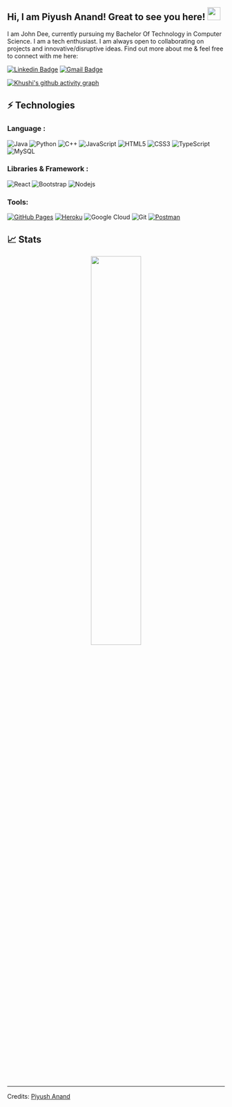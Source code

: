 ## Hi, I am Piyush Anand! Great to see you here! <img src="https://raw.githubusercontent.com/aemmadi/aemmadi/master/wave.gif" width="30px">

I am John Dee, currently pursuing my Bachelor Of Technology in Computer Science. I am a tech enthusiast. I am always open to collaborating on projects and innovative/disruptive ideas. Find out more about me & feel free to connect with me here:

[![Linkedin Badge](https://img.shields.io/badge/-Piyush%20Anand-blue?style=flat-square&logo=Linkedin&logoColor=white&link=https://www.linkedin.com/in/piyush-anand-635208201/)](https://www.linkedin.com/in/piyush-anand-635208201/)
[![Gmail Badge](https://img.shields.io/badge/-Piyush%20Anand-c14438?style=flat-square&logo=Gmail&logoColor=white&link=mailto:piyushanand2580@gmail.com)](mailto:piyushanand2580@gmail.com)


[![Khushi's github activity graph](https://github-readme-activity-graph.vercel.app/graph?username=anandpiyush1521&bg_color=2c2b2b&color=2ddbe1&line=7bc70a&point=2e32b2&area=true&hide_border=true)](https://github.com/ashutosh00710/github-readme-activity-graph)

## ⚡ Technologies

### Language :

![Java](https://img.shields.io/badge/-java-E34A86?style=flat-square&logo=java)
![Python](https://img.shields.io/badge/-Python-black?style=flat-square&logo=Python)
![C++](https://img.shields.io/badge/-C++-00599C?style=flat-square&logo=c)
![JavaScript](https://img.shields.io/badge/-JavaScript-black?style=flat-square&logo=javascript)
![HTML5](https://img.shields.io/badge/-HTML5-E34F26?style=flat-square&logo=html5&logoColor=white)
![CSS3](https://img.shields.io/badge/-CSS3-1572B6?style=flat-square&logo=css3)
![TypeScript](https://img.shields.io/badge/-TypeScript-007ACC?style=flat-square&logo=typescript)
![MySQL](https://img.shields.io/badge/-MySQL-black?style=flat-square&logo=mysql)
### Libraries & Framework :

![React](https://img.shields.io/badge/-React-black?style=flat-square&logo=react)
![Bootstrap](https://img.shields.io/badge/-Bootstrap-563D7C?style=flat-square&logo=bootstrap)
![Nodejs](https://img.shields.io/badge/-Nodejs-black?style=flat-square&logo=Node.js)

### Tools:

<a href="#"><img alt="GitHub Pages" src="https://img.shields.io/badge/GitHub%20Pages-%23327FC7.svg?logo=github&logoColor=white"></a> 
<a href="#"><img alt="Heroku" src="https://img.shields.io/badge/Heroku%20-%23430098.svg?logo=heroku&logoColor=white"></a>
![Google Cloud](https://img.shields.io/badge/Google%20Cloud-black?style=flat-square&logo=google-cloud)
![Git](https://img.shields.io/badge/-Git-black?style=flat-square&logo=git)
<a href="#"><img alt="Postman" src="https://img.shields.io/badge/Postman-FF6C37?logo=postman&logoColor=white"></a>

## 📈 Stats

<p align="center">
  <img width="48%" src="https://streak-stats.demolab.com?user=anandpiyush1521&theme=dark" />
</p>

<br>


-----
Credits: [Piyush Anand](https://github.com/anandpiyush1521)


